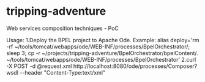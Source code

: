 tripping-adventure
==================

Web services composition techniques - PoC

Usage:
1.Deploy the BPEL project to Apache Ode.
Example:
alias deploy='rm -rf ~/tools/tomcat/webapps/ode/WEB-INF/processes/BpelOrchestrator/; sleep 3; cp -r ~/projects/tripping-adventure/BpelOrchestrator/bpelContent/. ~/tools/tomcat/webapps/ode/WEB-INF/processes/BpelOrchestrator'
2.curl -X POST -d @request.xml http://localhost:8080/ode/processes/Composer?wsdl --header "Content-Type:text/xml"
